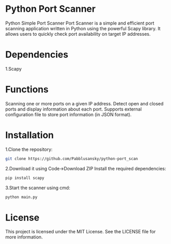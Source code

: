 # Python Port Scanner
Python Simple Port Scanner
Port Scanner is a simple and efficient port scanning application written in Python using the powerful Scapy library. It allows users to quickly check port availability on target IP addresses.
# Dependencies
1.Scapy
# Functions
Scanning one or more ports on a given IP address.
Detect open and closed ports and display information about each port.
Supports external configuration file to store port information (in JSON format).
# Installation
1.Clone the repository:
```bash
git clone https://github.com/Pabblusansky/python-port_scan
```
2.Download it using Code->Download ZIP
Install the required dependencies:
```bash
pip install scapy 
```
3.Start the scanner using cmd:
```bash
python main.py
```

# License
This project is licensed under the MIT License. See the LICENSE file for more information.
